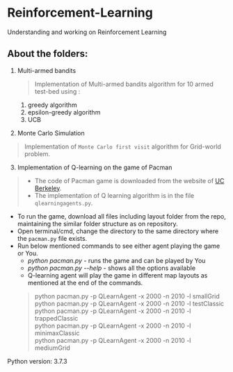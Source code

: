 # Reinforcement-Learning
 Understanding and working on Reinforcement Learning

## About the folders:
1. Multi-armed bandits
	>	Implementation of Multi-armed bandits algorithm for 10 armed test-bed using :    
    1. greedy algorithm
    2. epsilon-greedy algorithm
    3. UCB

2. Monte Carlo Simulation
  > Implementation of `Monte Carlo first visit` algorithm for Grid-world problem.

3. Implementation of Q-learning on the game of Pacman
  > - The code of Pacman game is downloaded from the website of [UC Berkeley](http://ai.berkeley.edu/reinforcement.html).     
  > - The implementation of Q learning algorithm is in the file `qlearningagents.py`.

  - To run the game, download all files including layout folder from the repo, maintaining the similar folder structure as on repository.
  - Open terminal/cmd, change the directory to the same directory where the `pacman.py` file exists.
  - Run below mentioned commands to see either agent playing the game or You.
    - _python pacman.py_ - runs the game and can be played by You
    - _python pacman.py --help_ - shows all the options available
    - Q-learning agent will play the game in different map layouts as mentioned at the end of the commands.
    > python pacman.py -p QLearnAgent -x 2000 -n 2010 -l smallGrid    
      python pacman.py -p QLearnAgent -x 2000 -n 2010 -l testClassic     
      python pacman.py -p QLearnAgent -x 2000 -n 2010 -l trappedClassic     
      python pacman.py -p QLearnAgent -x 2000 -n 2010 -l minimaxClassic     
      python pacman.py -p QLearnAgent -x 2000 -n 2010 -l mediumGrid      



Python version: 3.7.3
